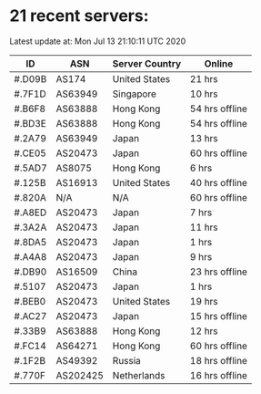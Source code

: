 # 21 recent servers:

Latest update at: Mon Jul 13 21:10:11 UTC 2020

| ID | ASN | Server Country | Online |
| -- | --- | -------------- | ------ |
| #.D09B | AS174 | United States | 21 hrs |
| #.7F1D | AS63949 | Singapore | 10 hrs |
| #.B6F8 | AS63888 | Hong Kong | 54 hrs offline |
| #.BD3E | AS63888 | Hong Kong | 54 hrs offline |
| #.2A79 | AS63949 | Japan | 13 hrs |
| #.CE05 | AS20473 | Japan | 60 hrs offline |
| #.5AD7 | AS8075 | Hong Kong | 6 hrs |
| #.125B | AS16913 | United States | 40 hrs offline |
| #.820A | N/A | N/A | 60 hrs offline |
| #.A8ED | AS20473 | Japan | 7 hrs |
| #.3A2A | AS20473 | Japan | 11 hrs |
| #.8DA5 | AS20473 | Japan | 1 hrs |
| #.A4A8 | AS20473 | Japan | 9 hrs |
| #.DB90 | AS16509 | China | 23 hrs offline |
| #.5107 | AS20473 | Japan | 1 hrs |
| #.BEB0 | AS20473 | United States | 19 hrs |
| #.AC27 | AS20473 | Japan | 15 hrs offline |
| #.33B9 | AS63888 | Hong Kong | 12 hrs |
| #.FC14 | AS64271 | Hong Kong | 60 hrs offline |
| #.1F2B | AS49392 | Russia | 18 hrs offline |
| #.770F | AS202425 | Netherlands | 16 hrs offline |

